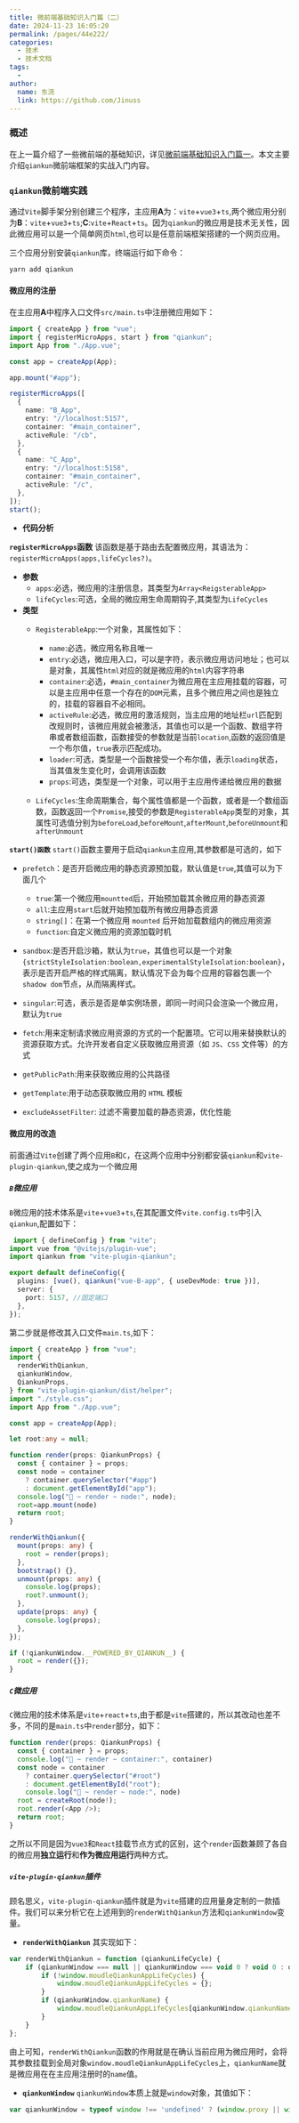 ```yaml
---
title: 微前端基础知识入门篇（二）
date: 2024-11-23 16:05:20
permalink: /pages/44e222/
categories:
  - 技术
  - 技术文档
tags:
  - 
author: 
  name: 东流
  link: https://github.com/Jinuss
---
```

### 概述
在上一篇介绍了一些微前端的基础知识，详见[微前端基础知识入门篇一](https://jinuss.github.io/blog/pages/cd692a/)。本文主要介绍`qiankun`微前端框架的实战入门内容。

### `qiankun`微前端实践
通过`Vite`脚手架分别创建三个程序，主应用**A**为：`vite`+`vue3`+`ts`,两个微应用分别为**B**：`vite`+`vue3`+`ts`;**C**:`vite`+`React`+`ts`。因为`qiankun`的微应用是技术无关性，因此微应用可以是一个简单网页`html`,也可以是任意前端框架搭建的一个网页应用。

三个应用分别安装`qiankun`库，终端运行如下命令：
```bash
yarn add qiankun
```

#### 微应用的注册
在主应用**A**中程序入口文件`src/main.ts`中注册微应用如下：

```ts
import { createApp } from "vue";
import { registerMicroApps, start } from "qiankun";
import App from "./App.vue";

const app = createApp(App);

app.mount("#app");

registerMicroApps([
  {
    name: "B_App",
    entry: "//localhost:5157",
    container: "#main_container",
    activeRule: "/cb",
  },
  {
    name: "C_App",
    entry: "//localhost:5158",
    container: "#main_container",
    activeRule: "/c",
  },
]);
start();
```
- **代码分析**

**`registerMicroApps`函数**
该函数是基于路由去配置微应用，其语法为：`registerMicroApps(apps,lifeCycles?)`。
  - **参数**
    - `apps`:必选，微应用的注册信息，其类型为`Array<ReigsterableApp>`
    - `lifeCycles`:可选，全局的微应用生命周期钩子,其类型为`LifeCycles`
  - **类型**
    - `RegisterableApp`:一个对象，其属性如下：
      - `name`:必选，微应用名称且唯一
      - `entry`:必选，微应用入口，可以是字符，表示微应用访问地址；也可以是对象，其属性`html`对应的就是微应用的`html`内容字符串
      - `container`:必选，`#main_container`为微应用在主应用挂载的容器，可以是主应用中任意一个存在的`DOM`元素，且多个微应用之间也是独立的，挂载的容器自不必相同。
      - `activeRule`:必选，微应用的激活规则，当主应用的地址栏`url`匹配到改规则时，该微应用就会被激活，其值也可以是一个函数、数组字符串或者数组函数，函数接受的参数就是当前`location`,函数的返回值是一个布尔值，`true`表示匹配成功。
      - `loader`:可选，类型是一个函数接受一个布尔值，表示`loading`状态，当其值发生变化时，会调用该函数
      - `props`:可选，类型是一个对象，可以用于主应用传递给微应用的数据
    
    - `LifeCycles`:生命周期集合，每个属性值都是一个函数，或者是一个数组函数，函数返回一个`Promise`,接受的参数是`RegisterableApp`类型的对象，其属性可选值分别为`beforeLoad`,`beforeMount`,`afterMount`,`beforeUnmount`和`afterUnmount`

  
**`start()函数`**
`start()`函数主要用于启动`qiankun`主应用,其参数都是可选的，如下
   - `prefetch`：是否开启微应用的静态资源预加载，默认值是`true`,其值可以为下面几个
      - `true`:第一个微应用`mountted`后，开始预加载其余微应用的静态资源
      - `all`:主应用`start`后就开始预加载所有微应用静态资源
      - `string[]`：在第一个微应用 `mounted` 后开始加载数组内的微应用资源  
      - `function`:自定义微应用的资源加载时机
   
   - `sandbox`:是否开启沙箱，默认为`true`，其值也可以是一个对象`{strictStyleIsolation:boolean,experimentalStyleIsolation:boolean}`，表示是否开启严格的样式隔离，默认情况下会为每个应用的容器包裹一个`shadow dom`节点，从而隔离样式。
   - `singular`:可选，表示是否是单实例场景，即同一时间只会渲染一个微应用，默认为`true`
   - `fetch`:用来定制请求微应用资源的方式的一个配置项。它可以用来替换默认的资源获取方式。允许开发者自定义获取微应用资源（如 `JS`、`CSS` 文件等）的方式
   - `getPublicPath`:用来获取微应用的公共路径
   - `getTemplate`:用于动态获取微应用的 `HTML` 模板
   - `excludeAssetFilter`: 过滤不需要加载的静态资源，优化性能

#### 微应用的改造
前面通过`Vite`创建了两个应用`B`和`C`，在这两个应用中分别都安装`qiankun`和`vite-plugin-qiankun`,使之成为一个微应用

##### `B`微应用
`B`微应用的技术体系是`vite`+`vue3`+`ts`,在其配置文件`vite.config.ts`中引入`qiankun`,配置如下：

```ts
 import { defineConfig } from "vite";
import vue from "@vitejs/plugin-vue";
import qiankun from "vite-plugin-qiankun";

export default defineConfig({
  plugins: [vue(), qiankun("vue-B-app", { useDevMode: true })],
  server: {
    port: 5157, //固定端口
  },
});
```

第二步就是修改其入口文件`main.ts`,如下：

```ts
import { createApp } from "vue";
import {
  renderWithQiankun,
  qiankunWindow,
  QiankunProps,
} from "vite-plugin-qiankun/dist/helper";
import "./style.css";
import App from "./App.vue";

const app = createApp(App);

let root:any = null;

function render(props: QiankunProps) {
  const { container } = props;
  const node = container
    ? container.querySelector("#app")
    : document.getElementById("app");
  console.log("🚀 ~ render ~ node:", node);
  root=app.mount(node)
  return root;
}

renderWithQiankun({
  mount(props: any) {
    root = render(props);
  },
  bootstrap() {},
  unmount(props: any) {
    console.log(props);
    root?.unmount();
  },
  update(props: any) {
    console.log(props);
  },
});

if (!qiankunWindow.__POWERED_BY_QIANKUN__) {
  root = render({});
}
```


##### `C`微应用
`C`微应用的技术体系是`vite`+`react`+`ts`,由于都是`vite`搭建的，所以其改动也差不多，不同的是`main.ts`中`render`部分，如下：

```ts
function render(props: QiankunProps) {
  const { container } = props;
  console.log("🚀 ~ render ~ container:", container)
  const node = container
    ? container.querySelector("#root")
    : document.getElementById("root");
    console.log("🚀 ~ render ~ node:", node)
  root = createRoot(node!);
  root.render(<App />);
  return root;
}
```
之所以不同是因为`vue3`和`React`挂载节点方式的区别，这个`render`函数兼顾了各自的微应用**独立运行**和**作为微应用运行**两种方式。

##### `vite-plugin-qiankun`插件
顾名思义，`vite-plugin-qiankun`插件就是为`vite`搭建的应用量身定制的一款插件。我们可以来分析它在上述用到的`renderWithQiankun`方法和`qiankunWindow`变量。

- **`renderWithQiankun`**
其实现如下：
```js
var renderWithQiankun = function (qiankunLifeCycle) {
    if (qiankunWindow === null || qiankunWindow === void 0 ? void 0 : qiankunWindow.__POWERED_BY_QIANKUN__) {
        if (!window.moudleQiankunAppLifeCycles) {
            window.moudleQiankunAppLifeCycles = {};
        }
        if (qiankunWindow.qiankunName) {
            window.moudleQiankunAppLifeCycles[qiankunWindow.qiankunName] = qiankunLifeCycle;
        }
    }
};
```
由上可知，`renderWithQiankun`函数的作用就是在确认当前应用为微应用时，会将其参数挂载到全局对象`window.moudleQiankunAppLifeCycles`上，`qiankunName`就是微应用在在主应用注册时的`name`值。

- **`qiankunWindow`**
`qiankunWindow`本质上就是`window`对象，其值如下：
```js
var qiankunWindow = typeof window !== 'undefined' ? (window.proxy || window) : {}; //代理优先级最高
```